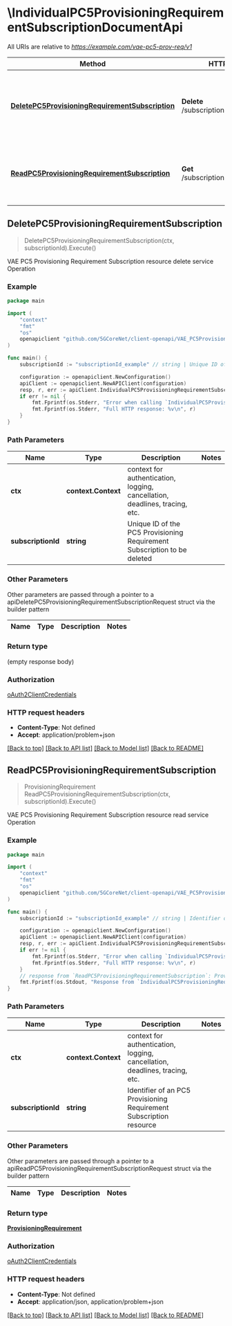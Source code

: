 # \IndividualPC5ProvisioningRequirementSubscriptionDocumentApi

All URIs are relative to *https://example.com/vae-pc5-prov-req/v1*

Method | HTTP request | Description
------------- | ------------- | -------------
[**DeletePC5ProvisioningRequirementSubscription**](IndividualPC5ProvisioningRequirementSubscriptionDocumentApi.md#DeletePC5ProvisioningRequirementSubscription) | **Delete** /subscriptions/{subscriptionId} | VAE PC5 Provisioning Requirement Subscription resource delete service Operation
[**ReadPC5ProvisioningRequirementSubscription**](IndividualPC5ProvisioningRequirementSubscriptionDocumentApi.md#ReadPC5ProvisioningRequirementSubscription) | **Get** /subscriptions/{subscriptionId} | VAE PC5 Provisioning Requirement Subscription resource read service Operation



## DeletePC5ProvisioningRequirementSubscription

> DeletePC5ProvisioningRequirementSubscription(ctx, subscriptionId).Execute()

VAE PC5 Provisioning Requirement Subscription resource delete service Operation

### Example

```go
package main

import (
    "context"
    "fmt"
    "os"
    openapiclient "github.com/5GCoreNet/client-openapi/VAE_PC5ProvisioningRequirement"
)

func main() {
    subscriptionId := "subscriptionId_example" // string | Unique ID of the PC5 Provisioning Requirement Subscription to be deleted

    configuration := openapiclient.NewConfiguration()
    apiClient := openapiclient.NewAPIClient(configuration)
    resp, r, err := apiClient.IndividualPC5ProvisioningRequirementSubscriptionDocumentApi.DeletePC5ProvisioningRequirementSubscription(context.Background(), subscriptionId).Execute()
    if err != nil {
        fmt.Fprintf(os.Stderr, "Error when calling `IndividualPC5ProvisioningRequirementSubscriptionDocumentApi.DeletePC5ProvisioningRequirementSubscription``: %v\n", err)
        fmt.Fprintf(os.Stderr, "Full HTTP response: %v\n", r)
    }
}
```

### Path Parameters


Name | Type | Description  | Notes
------------- | ------------- | ------------- | -------------
**ctx** | **context.Context** | context for authentication, logging, cancellation, deadlines, tracing, etc.
**subscriptionId** | **string** | Unique ID of the PC5 Provisioning Requirement Subscription to be deleted | 

### Other Parameters

Other parameters are passed through a pointer to a apiDeletePC5ProvisioningRequirementSubscriptionRequest struct via the builder pattern


Name | Type | Description  | Notes
------------- | ------------- | ------------- | -------------


### Return type

 (empty response body)

### Authorization

[oAuth2ClientCredentials](../README.md#oAuth2ClientCredentials)

### HTTP request headers

- **Content-Type**: Not defined
- **Accept**: application/problem+json

[[Back to top]](#) [[Back to API list]](../README.md#documentation-for-api-endpoints)
[[Back to Model list]](../README.md#documentation-for-models)
[[Back to README]](../README.md)


## ReadPC5ProvisioningRequirementSubscription

> ProvisioningRequirement ReadPC5ProvisioningRequirementSubscription(ctx, subscriptionId).Execute()

VAE PC5 Provisioning Requirement Subscription resource read service Operation

### Example

```go
package main

import (
    "context"
    "fmt"
    "os"
    openapiclient "github.com/5GCoreNet/client-openapi/VAE_PC5ProvisioningRequirement"
)

func main() {
    subscriptionId := "subscriptionId_example" // string | Identifier of an PC5 Provisioning Requirement Subscription resource

    configuration := openapiclient.NewConfiguration()
    apiClient := openapiclient.NewAPIClient(configuration)
    resp, r, err := apiClient.IndividualPC5ProvisioningRequirementSubscriptionDocumentApi.ReadPC5ProvisioningRequirementSubscription(context.Background(), subscriptionId).Execute()
    if err != nil {
        fmt.Fprintf(os.Stderr, "Error when calling `IndividualPC5ProvisioningRequirementSubscriptionDocumentApi.ReadPC5ProvisioningRequirementSubscription``: %v\n", err)
        fmt.Fprintf(os.Stderr, "Full HTTP response: %v\n", r)
    }
    // response from `ReadPC5ProvisioningRequirementSubscription`: ProvisioningRequirement
    fmt.Fprintf(os.Stdout, "Response from `IndividualPC5ProvisioningRequirementSubscriptionDocumentApi.ReadPC5ProvisioningRequirementSubscription`: %v\n", resp)
}
```

### Path Parameters


Name | Type | Description  | Notes
------------- | ------------- | ------------- | -------------
**ctx** | **context.Context** | context for authentication, logging, cancellation, deadlines, tracing, etc.
**subscriptionId** | **string** | Identifier of an PC5 Provisioning Requirement Subscription resource | 

### Other Parameters

Other parameters are passed through a pointer to a apiReadPC5ProvisioningRequirementSubscriptionRequest struct via the builder pattern


Name | Type | Description  | Notes
------------- | ------------- | ------------- | -------------


### Return type

[**ProvisioningRequirement**](ProvisioningRequirement.md)

### Authorization

[oAuth2ClientCredentials](../README.md#oAuth2ClientCredentials)

### HTTP request headers

- **Content-Type**: Not defined
- **Accept**: application/json, application/problem+json

[[Back to top]](#) [[Back to API list]](../README.md#documentation-for-api-endpoints)
[[Back to Model list]](../README.md#documentation-for-models)
[[Back to README]](../README.md)

